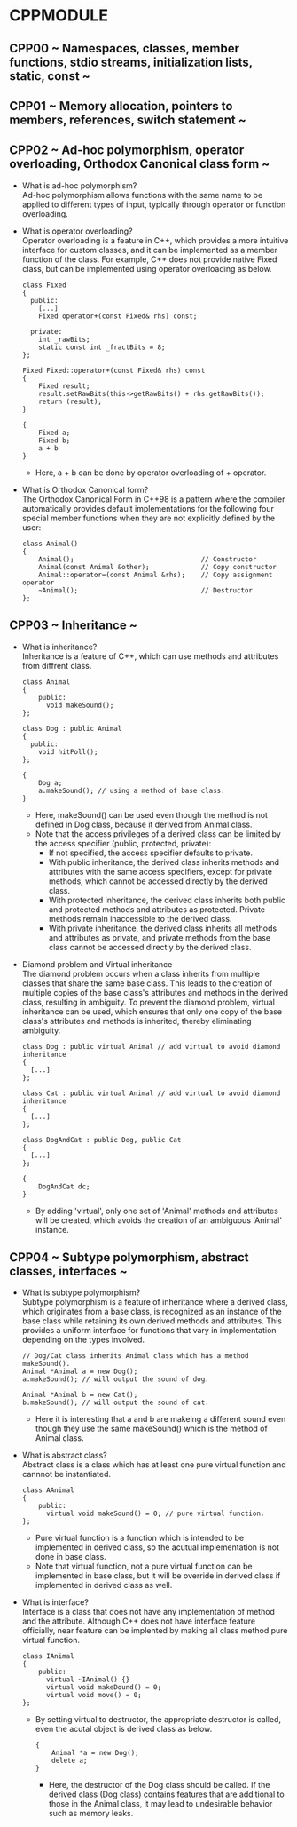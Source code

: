 # CPPMODULE

## CPP00 ~ Namespaces, classes, member functions, stdio streams, initialization lists, static, const ~

## CPP01 ~ Memory allocation, pointers to members, references, switch statement ~

## CPP02 ~ Ad-hoc polymorphism, operator overloading, Orthodox Canonical class form ~
* What is ad-hoc polymorphism?\
  Ad-hoc polymorphism allows functions with the same name to be applied to different types of input, typically through operator or function overloading.

* What is operator overloading?\
  Operator overloading is a feature in C++, which provides a more intuitive interface for custom classes, and it can be implemented as a member function of the class.
  For example, C++ does not provide native Fixed class, but can be implemented using operator overloading as below.
  ```
  class Fixed
  {
    public:
      [...]
      Fixed operator+(const Fixed& rhs) const;

    private:
      int _rawBits;
      static const int _fractBits = 8;
  };

  Fixed Fixed::operator+(const Fixed& rhs) const
  {
      Fixed result;
      result.setRawBits(this->getRawBits() + rhs.getRawBits());
      return (result);
  }
  ```
  ```
  {
      Fixed a;
      Fixed b;
      a + b
  }
  ```
  * Here, a + b can be done by operator overloading of + operator.

* What is Orthodox Canonical form?\
  The Orthodox Canonical Form in C++98 is a pattern where the compiler automatically provides default implementations for the following four special member functions when they are not explicitly defined by the user:
  ```
  class Animal()
  {
      Animal();                                // Constructor
      Animal(const Animal &other);             // Copy constructor
      Animal::operator=(const Animal &rhs);    // Copy assignment operator
      ~Animal();                               // Destructor
  };
  ```
## CPP03 ~ Inheritance ~
* What is inheritance?\
  Inheritance is a feature of C++, which can use methods and attributes from diffrent class.
  ```
  class Animal
  {
      public:
        void makeSound();
  };

  class Dog : public Animal
  {
    public:
      void hitPoll();
  };
  ```
  ```
  {
      Dog a;
      a.makeSound(); // using a method of base class.
  }
  ```
  * Here, makeSound() can be used even though the method is not defined in Dog class, because it derived from Animal class.
  * Note that the access privileges of a derived class can be limited by the access specifier (public, protected, private):
    * If not specified, the access specifier defaults to private.
    * With public inheritance, the derived class inherits methods and attributes with the same access specifiers, except for private methods, which cannot be accessed directly by the derived class.
    * With protected inheritance, the derived class inherits both public and protected methods and attributes as protected. Private methods remain inaccessible to the derived class.
    * With private inheritance, the derived class inherits all methods and attributes as private, and private methods from the base class cannot be accessed directly by the derived class.
   
* Diamond problem and Virtual inheritance\
    The diamond problem occurs when a class inherits from multiple classes that share the same base class. This leads to the creation of multiple copies of the base class's attributes and methods in the derived class, resulting in ambiguity. To prevent the diamond problem, virtual inheritance can be used, which ensures that only one copy of the base class's attributes and methods is inherited, thereby eliminating ambiguity.
    ```
    class Dog : public virtual Animal // add virtual to avoid diamond inheritance
    {
      [...]
    };

    class Cat : public virtual Animal // add virtual to avoid diamond  inheritance
    {
      [...]
    };

    class DogAndCat : public Dog, public Cat
    {
      [...]
    };
    ```
    ```
    {
        DogAndCat dc;
    }
    ```
    * By adding 'virtual', only one set of 'Animal' methods and attributes will be created, which avoids the creation of an ambiguous 'Animal' instance.

## CPP04 ~ Subtype polymorphism, abstract classes, interfaces ~
* What is subtype polymorphism?\
  Subtype polymorphism is a feature of inheritance where a derived class, which originates from a base class, is recognized as an instance of the base class while retaining its own derived methods and attributes. This provides a uniform interface for functions that vary in implementation depending on the types involved.
  ```
  // Dog/Cat class inherits Animal class which has a method makeSound().
  Animal *Animal a = new Dog();
  a.makeSound(); // will output the sound of dog.

  Animal *Animal b = new Cat();
  b.makeSound(); // will output the sound of cat.
  ```
  * Here it is interesting that a and b are makeing a different sound even though they use the same makeSound() which is the method of Animal class.

* What is abstract class?\
  Abstract class is a class which has at least one pure virtual function and cannnot be instantiated.
  ```
  class AAnimal
  {
      public:
        virtual void makeSound() = 0; // pure virtual function.
  };
  ```
  * Pure virtual function is a function which is intended to be implemented in derived class, so the acutual implementation is not done in base class.
  * Note that virtual function, not a pure virtual function can be implemented in base class, but it will be override in derived class if implemented in derived class as well.

* What is interface?\
    Interface is a class that does not have any implementation of method and the attribute. Although C++ does not have interface feature officially, near feature can be implented by making all class method pure virtual function.
    ```
    class IAnimal
    {
        public:
          virtual ~IAnimal() {}
          virtual void makeDound() = 0;
          virtual void move() = 0;
    };
    ```
    * By setting virtual to destructor, the appropriate destructor is called, even the acutal object is derived class as below.
      ```
      {
          Animal *a = new Dog();
          delete a;
      }
      ```
      * Here, the destructor of the Dog class should be called. If the derived class (Dog class) contains features that are additional to those in the Animal class, it may lead to undesirable behavior such as memory leaks.
